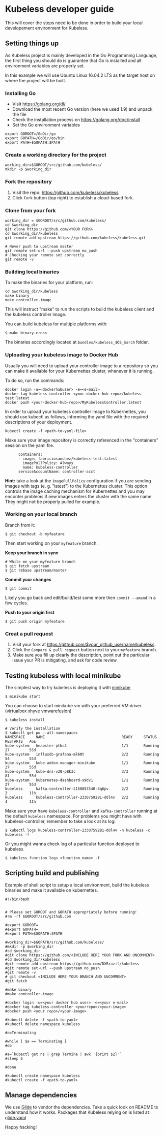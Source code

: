# Kubeless developer guide

This will cover the steps need to be done in order to build your local developement environment for Kubeless.

## Setting things up

As Kubeless project is mainly developed in the Go Programming Language, the first thing you should do is guarantee that Go is installed and all environment variables are properly set.

In this example we will use Ubuntu Linux 16.04.2 LTS as the target host on where the project will be built.

### Installing Go

* Visit https://golang.org/dl/
* Download the most recent Go version (here we used 1.9) and unpack the file
* Check the installation process on https://golang.org/doc/install
* Set the Go environment variables

````
export GOROOT=/GoDir/go
export GOPATH=/GoDir/go/bin
export PATH=$GOPATH:$PATH
````

### Create a working directory for the project

````
working_dir=$GOROOT/src/github.com/kubeless/
mkdir -p $working_dir
````

### Fork the repository

1. Visit the repo: https://github.com/kubeless/kubeless
2. Click `Fork` button (top right) to establish a cloud-based fork.

### Clone from your fork

```
working_dir = $GOROOT/src/github.com/kubeless/
cd $working_dir
git clone https://github.com/<YOUR FORK>
cd $working_dir/kubeless
git remote add upstream https://github.com/kubeless/kubeless.git

# Never push to upstream master
git remote set-url --push upstream no_push
# Checking your remote set correctly
git remote -v
```

### Building local binaries

To make the binaries for your platform, run:

```
cd $working_dir/kubeless
make binary
make controller-image
```

This will instruct "make" to run the scripts to build the kubeless client and the kubeless controller image.

You can build kubeless for multiple platforms with:

```
$ make binary-cross
```

The binaries accordingly located at `bundles/kubeless_$OS_$arch` folder.

### Uploading your kubeless image to Docker Hub

Usually you will need to upload your controller image to a repository so you can make it available for your Kubernettes cluster, whenever it is running.

To do so, run the commands:

````
docker login -u=<dockerhubuser> -e=<e-mail>
docker tag kubeless-controller <your-docker-hub-repo>/kubeless-test:latest
docker push <your-docker-hub-repo>/MyKubelessController:latest 
````
In order to upload your kubeless controller image to Kubernettes, you should use kubectl as follows, informing the yaml file with the required descriptions of your deployment.

````
kubectl create -f <path-to-yaml-file>
````
Make sure your image repository is correctly referenced in the "containers" session on the yaml file.

```
      containers:
      - image: fabriciosanchez/kubeless-test:latest
        imagePullPolicy: Always
        name: kubeless-controller
      serviceAccountName: controller-acct
```

**Hint:** take a look at the `imagePullPolicy` configuration if you are sending images with tags (e. g. "latest") to the Kubernettes cluster. This option controls the image caching mechanism for Kubernettes and you may enconter problems if new images enters the cluster with the same name. They might not be properly pulled for example. 

### Working on your local branch

Branch from it:

```
$ git checkout -b myfeature
```

Then start working on your `myfeature` branch.

**Keep your branch in sync**

```
# While on your myfeature branch
$ git fetch upstream
$ git rebase upstream/master
```

**Commit your changes**

```
$ git commit
```

Likely you go back and edit/build/test some more then `commit --amend` in a few cycles.

**Push to your origin first**

```
$ git push origin myfeature
```

### Creat a pull request

1. Visit your fork at https://github.com/$your_github_username/kubeless.
2. Click the `Compare & pull request` button next to your `myfeature` branch.
3. Make sure you fill up clearly the description, point out the particular issue your PR is mitigating, and ask for code review.

## Testing kubeless with local minikube

The simplest way to try kubeless is deploying it with [minikube](https://github.com/kubernetes/minikube)

```
$ minikube start
```

You can choose to start minikube vm with your preferred VM driver (virtualbox xhyve vmwarefusion)

```
$ kubeless install

# Verify the installation
$ kubectl get po --all-namespaces
NAMESPACE     NAME                                   READY     STATUS    RESTARTS   AGE
kube-system   heapster-ptbc4                         1/1       Running   27         55d
kube-system   influxdb-grafana-ml60t                 2/2       Running   54         55d
kube-system   kube-addon-manager-minikube            1/1       Running   27         55d
kube-system   kube-dns-v20-p8k3c                     3/3       Running   81         55d
kube-system   kubernetes-dashboard-s9dv1             1/1       Running   27         55d
kubeless      kafka-controller-2158053540-3q6pv      2/2       Running   2          11h
kubeless      kubeless-controller-2330759281-d0l4v   2/2       Running   4          11h
```

Make sure your have `kubeless-controller` and `kafka-controller` running at the default `kubeless` namespace. For problems you might have with kubeless-controller, remember to take a look at its log:

```
$ kubectl logs kubeless-controller-2330759281-d0l4v -n kubeless -c kubeless -f
```

Or you might wanna check log of a particular function deployed to kubeless.

```
$ kubeless function logs <function_name> -f
```

## Scripting build and publishing

Example of shell script to setup a local environment, build the kubeless binaries and make it available on kubernettes.

```
#!/bin/bash


# Please set GOROOT and GOPATH appropriately before running!
#rm -rf $GOROOT/src/github.com

#export GOROOT=
#export GOPATH=
#export PATH=$GOPATH:$PATH

#working_dir=$GOPATH/src/github.com/kubeless/
#mkdir -p $working_dir
#cd $working_dir
#git clone https://github.com/<INCLUDE HERE YOUR FORK AND UNCOMMENT>
#cd $working_dir/kubeless
#git remote add upstream https://github.com/DXBrazil/kubeless
#git remote set-url --push upstream no_push
#git remote -v
# git checkout <INCLUDE HERE YOUR BRANCH AND UNCOMMENT>
#git fetch

#make binary
#make controller-image

#docker login -u=<your docker hub user> -e=<your e-mail>
#docker tag kubeless-controller <yourrepo>/<your-image>
#docker push <your repo>/<your-image>

#kubectl delete -f <path-to-yaml>
#kubectl delete namespace kubeless

#a=Terminating

#while [ $a == Terminating ]
#do

#a=`kubectl get ns | grep Termina | awk '{print $2}'`
#sleep 5

#done

#kubectl create namespace kubeless
#kubectl create -f <path-to-yaml>
```
## Manage dependencies

We use [Glide](https://github.com/Masterminds/glide) to vendor the dependencies. Take a quick look on README to understand how it works. Packages that Kubeless relying on is listed at [glide.yaml](https://github.com/kubeless/kubeless/blob/master/glide.yaml)

Happy hacking!